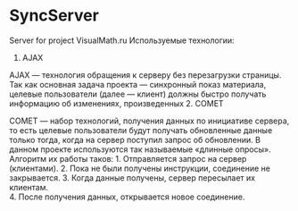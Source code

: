 # SyncServer
Server for project VisualMath.ru
Используемые технологии:

1. AJAX

AJAX — технология обращения к серверу без перезагрузки страницы.  Так как основная задача проекта — синхронный показ материала, целевые пользователи (далее — клиент) должны быстро получать информацию об изменениях, произведенных 
2. COMET

COMET — набор технологий, получения данных по инициативе сервера, то есть целевые пользователи будут получать обновленные данные только тогда, когда на сервер поступил запрос об обновлении. В данном проекте используются так называемые «длинные опросы». Алгоритм их работы таков:
	1. Отправляется запрос на сервер (клиентами).
	2. Пока не были получены инструкции, соединение не закрывается.
	3. Когда данные получены, сервер пересылает их клиентам.	
	4. После получения данных, открывается новое соединение.
